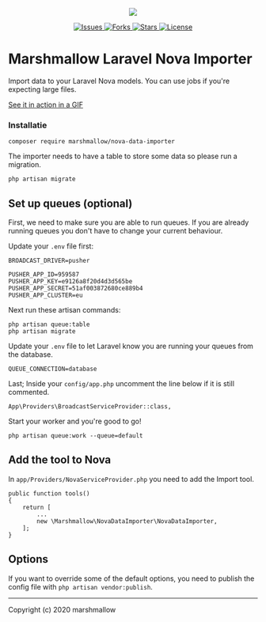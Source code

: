 <p align="center">
    <img src="https://cdn.marshmallow-office.com/media/images/logo/marshmallow.transparent.red.png">
</p>
<p align="center">
    <a href="https://github.com/Marshmallow-Development">
        <img src="https://img.shields.io/github/issues/Marshmallow-Development/package-nova-data-importer.svg" alt="Issues">
    </a>
    <a href="https://github.com/Marshmallow-Development">
        <img src="https://img.shields.io/github/forks/Marshmallow-Development/package-nova-data-importer.svg" alt="Forks">
    </a>
    <a href="https://github.com/Marshmallow-Development">
        <img src="https://img.shields.io/github/stars/Marshmallow-Development/package-nova-data-importer.svg" alt="Stars">
    </a>
    <a href="https://github.com/Marshmallow-Development">
        <img src="https://img.shields.io/github/license/Marshmallow-Development/package-nova-data-importer.svg" alt="License">
    </a>
</p>

# Marshmallow Laravel Nova Importer
Import data to your Laravel Nova models. You can use jobs if you're expecting large files.

<a href="https://marshmallow.dev/cdn/readme/package-nova-data-importer/marshmallow-small.gif" target="_blank">
    See it in action in a GIF    
</a>

### Installatie
```
composer require marshmallow/nova-data-importer
```
The importer needs to have a table to store some data so please run a migration.
```
php artisan migrate
```

## Set up queues (optional)
First, we need to make sure you are able to run queues. If you are already running queues you don't have to change your current behaviour.

Update your `.env` file first:
```
BROADCAST_DRIVER=pusher

PUSHER_APP_ID=959587
PUSHER_APP_KEY=e9126a8f20d4d3d565be
PUSHER_APP_SECRET=51af003872680ce889b4
PUSHER_APP_CLUSTER=eu
```

Next run these artisan commands:
```
php artisan queue:table
php artisan migrate
```

Update your `.env` file to let Laravel know you are running your queues from the database.
```
QUEUE_CONNECTION=database
```

Last; Inside your `config/app.php` uncomment the line below if it is still commented.
```
App\Providers\BroadcastServiceProvider::class,
```

Start your worker and you're good to go!
```
php artisan queue:work --queue=default
```

## Add the tool to Nova
In `app/Providers/NovaServiceProvider.php` you need to add the Import tool.
```
public function tools()
{
    return [
        ...
        new \Marshmallow\NovaDataImporter\NovaDataImporter,
    ];
}
```

## Options
If you want to override some of the default options, you need to publish the config file with `php artisan vendor:publish`.

- - -

Copyright (c) 2020 marshmallow
